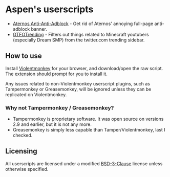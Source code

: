 # Aspen's userscripts

 - [Aternos Anti-Anti-Adblock](https://github.com/aspenluxxxy/scripts/raw/dev/scripts/AternosAntiAntiAdblock.user.js) - Get rid of Aternos' annoying full-page anti-adblock banner.
 - [GTFOTrending](https://github.com/aspenluxxxy/scripts/raw/dev/scripts/GTFOTrending.user.js) - Filters out things related to Minecraft youtubers (especially Dream SMP) from the twitter.com trending sidebar.

## How to use

Install [Violentmonkey](https://violentmonkey.github.io/) for your browser, and download/open the raw script. The extension should prompt for you to install it.

Any issues related to non-Violentmonkey userscript plugins, such as Tampermonkey or Greasemonkey, will be ignored unless they can be replicated on Violentmonkey.

### Why not Tampermonkey / Greasemonkey?

 - Tampermonkey is proprietary software. It was open source on versions 2.9 and earlier, but it is not any more.
 - Greasemonkey is simply less capable than Tamper/Violentmonkey, last I checked.

## Licensing

All userscripts are licensed under a modified [BSD-3-Clause](LICENSE.md) license unless otherwise specified.

